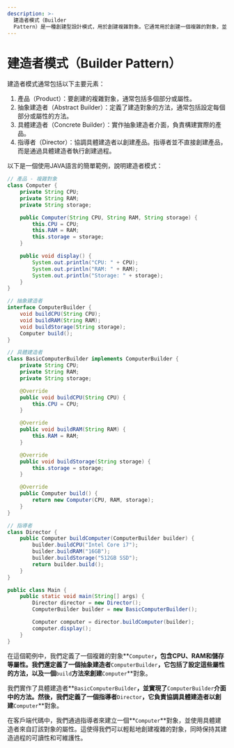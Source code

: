 ```yaml
---
description: >-
  建造者模式（Builder
  Pattern）是一種創建型設計模式，用於創建複雜對象。它通常用於創建一個複雜的對象，並將其構建過程和表示分離。這允許用戶端代碼創建一個對象，並通過將不同的部分或屬性添加到該對象來自訂該對象。
---
```


# 建造者模式（Builder Pattern）

建造者模式通常包括以下主要元素：

1. 產品（Product）：要創建的複雜對象，通常包括多個部分或屬性。
2. 抽象建造者（Abstract Builder）：定義了建造對象的方法，通常包括設定每個部分或屬性的方法。
3. 具體建造者（Concrete Builder）：實作抽象建造者介面，負責構建實際的產品。
4. 指導者（Director）：協調具體建造者以創建產品。指導者並不直接創建產品，而是通過具體建造者執行創建過程。

以下是一個使用JAVA語言的簡單範例，說明建造者模式：

```java
// 產品 - 複雜對象
class Computer {
    private String CPU;
    private String RAM;
    private String storage;

    public Computer(String CPU, String RAM, String storage) {
        this.CPU = CPU;
        this.RAM = RAM;
        this.storage = storage;
    }

    public void display() {
        System.out.println("CPU: " + CPU);
        System.out.println("RAM: " + RAM);
        System.out.println("Storage: " + storage);
    }
}

// 抽象建造者
interface ComputerBuilder {
    void buildCPU(String CPU);
    void buildRAM(String RAM);
    void buildStorage(String storage);
    Computer build();
}

// 具體建造者
class BasicComputerBuilder implements ComputerBuilder {
    private String CPU;
    private String RAM;
    private String storage;

    @Override
    public void buildCPU(String CPU) {
        this.CPU = CPU;
    }

    @Override
    public void buildRAM(String RAM) {
        this.RAM = RAM;
    }

    @Override
    public void buildStorage(String storage) {
        this.storage = storage;
    }

    @Override
    public Computer build() {
        return new Computer(CPU, RAM, storage);
    }
}

// 指導者
class Director {
    public Computer buildComputer(ComputerBuilder builder) {
        builder.buildCPU("Intel Core i7");
        builder.buildRAM("16GB");
        builder.buildStorage("512GB SSD");
        return builder.build();
    }
}

public class Main {
    public static void main(String[] args) {
        Director director = new Director();
        ComputerBuilder builder = new BasicComputerBuilder();

        Computer computer = director.buildComputer(builder);
        computer.display();
    }
}
```

在這個範例中，我們定義了一個複雜的對象\*\*`Computer`**，包含CPU、RAM和儲存等屬性。我們還定義了一個抽象建造者**`ComputerBuilder`**，它包括了設定這些屬性的方法，以及一個**`build`**方法來創建**`Computer`\*\*對象。

我們實作了具體建造者\*\*`BasicComputerBuilder`**，並實現了**`ComputerBuilder`**介面中的方法。然後，我們定義了一個指導者**`Director`**，它負責協調具體建造者以創建**`Computer`\*\*對象。

在客戶端代碼中，我們通過指導者來建立一個\*\*`Computer`\*\*對象，並使用具體建造者來自訂該對象的屬性。這使得我們可以輕鬆地創建複雜的對象，同時保持其建造過程的可讀性和可維護性。
